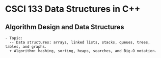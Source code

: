 # CSCI 133 Data Structures in C++
## Algorithm Design and Data Structures
```
- Topic:
  -- Data structures: arrays, linked lists, stacks, queues, trees, tables, and graphs.
  + Algorithm: hashing, sorting, heaps, searches, and Big-O notation.
```
